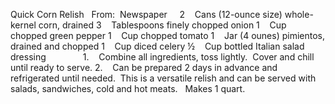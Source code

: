 Quick Corn Relish
 
From:  Newspaper
 
 
2    Cans (12-ounce size) whole-kernel corn, drained
3    Tablespoons finely chopped onion
1    Cup chopped green pepper
1    Cup chopped tomato
1    Jar (4 ounes) pimientos, drained and chopped
1    Cup diced celery
½    Cup bottled Italian salad dressing
    
    
 
 
1.    Combine all ingredients, toss lightly.  Cover and chill until ready to serve. 
2.    Can be prepared 2 days in advance and refrigerated until needed.  This is a versatile relish and can be served with salads, sandwiches, cold and hot meats.
 
Makes 1 quart.

